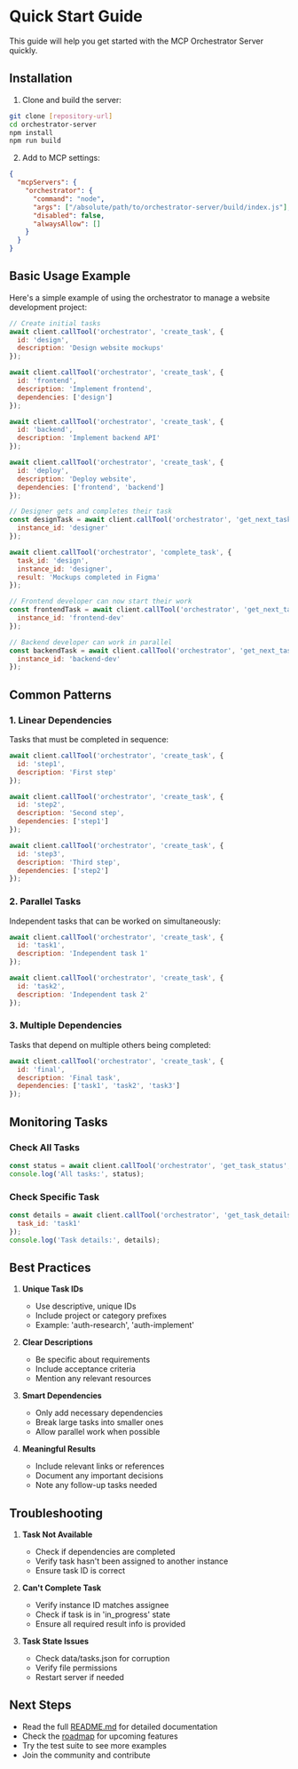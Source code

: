 # Quick Start Guide

This guide will help you get started with the MCP Orchestrator Server quickly.

## Installation

1. Clone and build the server:
```bash
git clone [repository-url]
cd orchestrator-server
npm install
npm run build
```

2. Add to MCP settings:
```json
{
  "mcpServers": {
    "orchestrator": {
      "command": "node",
      "args": ["/absolute/path/to/orchestrator-server/build/index.js"],
      "disabled": false,
      "alwaysAllow": []
    }
  }
}
```

## Basic Usage Example

Here's a simple example of using the orchestrator to manage a website development project:

```javascript
// Create initial tasks
await client.callTool('orchestrator', 'create_task', {
  id: 'design',
  description: 'Design website mockups'
});

await client.callTool('orchestrator', 'create_task', {
  id: 'frontend',
  description: 'Implement frontend',
  dependencies: ['design']
});

await client.callTool('orchestrator', 'create_task', {
  id: 'backend',
  description: 'Implement backend API'
});

await client.callTool('orchestrator', 'create_task', {
  id: 'deploy',
  description: 'Deploy website',
  dependencies: ['frontend', 'backend']
});

// Designer gets and completes their task
const designTask = await client.callTool('orchestrator', 'get_next_task', {
  instance_id: 'designer'
});

await client.callTool('orchestrator', 'complete_task', {
  task_id: 'design',
  instance_id: 'designer',
  result: 'Mockups completed in Figma'
});

// Frontend developer can now start their work
const frontendTask = await client.callTool('orchestrator', 'get_next_task', {
  instance_id: 'frontend-dev'
});

// Backend developer can work in parallel
const backendTask = await client.callTool('orchestrator', 'get_next_task', {
  instance_id: 'backend-dev'
});
```

## Common Patterns

### 1. Linear Dependencies
Tasks that must be completed in sequence:
```javascript
await client.callTool('orchestrator', 'create_task', {
  id: 'step1',
  description: 'First step'
});

await client.callTool('orchestrator', 'create_task', {
  id: 'step2',
  description: 'Second step',
  dependencies: ['step1']
});

await client.callTool('orchestrator', 'create_task', {
  id: 'step3',
  description: 'Third step',
  dependencies: ['step2']
});
```

### 2. Parallel Tasks
Independent tasks that can be worked on simultaneously:
```javascript
await client.callTool('orchestrator', 'create_task', {
  id: 'task1',
  description: 'Independent task 1'
});

await client.callTool('orchestrator', 'create_task', {
  id: 'task2',
  description: 'Independent task 2'
});
```

### 3. Multiple Dependencies
Tasks that depend on multiple others being completed:
```javascript
await client.callTool('orchestrator', 'create_task', {
  id: 'final',
  description: 'Final task',
  dependencies: ['task1', 'task2', 'task3']
});
```

## Monitoring Tasks

### Check All Tasks
```javascript
const status = await client.callTool('orchestrator', 'get_task_status', {});
console.log('All tasks:', status);
```

### Check Specific Task
```javascript
const details = await client.callTool('orchestrator', 'get_task_details', {
  task_id: 'task1'
});
console.log('Task details:', details);
```

## Best Practices

1. **Unique Task IDs**
   - Use descriptive, unique IDs
   - Include project or category prefixes
   - Example: 'auth-research', 'auth-implement'

2. **Clear Descriptions**
   - Be specific about requirements
   - Include acceptance criteria
   - Mention any relevant resources

3. **Smart Dependencies**
   - Only add necessary dependencies
   - Break large tasks into smaller ones
   - Allow parallel work when possible

4. **Meaningful Results**
   - Include relevant links or references
   - Document any important decisions
   - Note any follow-up tasks needed

## Troubleshooting

1. **Task Not Available**
   - Check if dependencies are completed
   - Verify task hasn't been assigned to another instance
   - Ensure task ID is correct

2. **Can't Complete Task**
   - Verify instance ID matches assignee
   - Check if task is in 'in_progress' state
   - Ensure all required result info is provided

3. **Task State Issues**
   - Check data/tasks.json for corruption
   - Verify file permissions
   - Restart server if needed

## Next Steps

- Read the full [README.md](../README.md) for detailed documentation
- Check the [roadmap](../README.md#roadmap) for upcoming features
- Try the test suite to see more examples
- Join the community and contribute